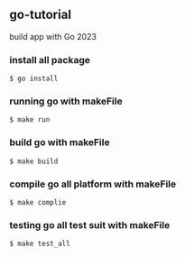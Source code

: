 ## go-tutorial

build app with Go 2023

### install all package

`$ go install`

### running go with makeFile

`$ make run`

### build go with makeFile

`$ make build`

### compile go all platform with makeFile

`$ make complie`

### testing go all test suit with makeFile

`$ make test_all`
